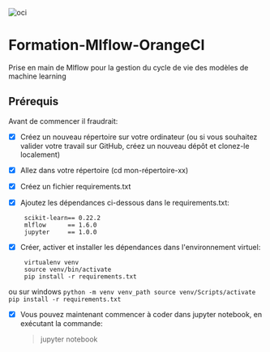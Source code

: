 ![oci](https://user-images.githubusercontent.com/48319188/107972839-b700a000-6fb4-11eb-9553-b7bb627b9183.png)
# Formation-Mlflow-OrangeCI
Prise en main de Mlflow pour la gestion du cycle de vie des modèles de machine learning

## Prérequis
Avant de commencer il fraudrait:

- [x] Créez un nouveau répertoire sur votre ordinateur (ou si vous souhaitez valider votre travail sur GitHub, créez un nouveau dépôt et clonez-le localement)
- [x] Allez dans votre répertoire (cd mon-répertoire-xx)
- [x] Créez un fichier requirements.txt
- [x] Ajoutez les dépendances ci-dessous dans le requirements.txt:

	```
	 scikit-learn== 0.22.2
	 mlflow      == 1.6.0
	 jupyter     == 1.0.0

- [x] Créer, activer et installer les dépendances dans l'environnement virtuel:

	```
	 virtualenv venv
	 source venv/bin/activate
	 pip install -r requirements.txt 
	 ```
 ou sur windows
	 ```
	 python -m venv venv_path
	 source venv/Scripts/activate
	 pip install -r requirements.txt 
	 ```

- [x] Vous pouvez maintenant commencer à coder dans jupyter notebook, en exécutant la commande:

	 > jupyter notebook
